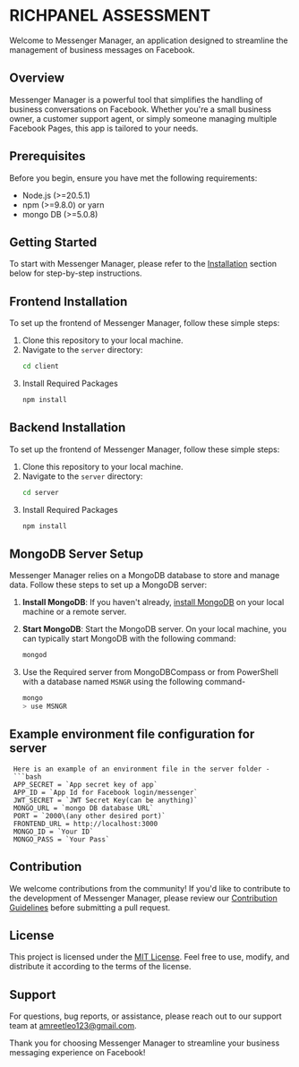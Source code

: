 # RICHPANEL ASSESSMENT

Welcome to Messenger Manager, an application designed to streamline the management of business messages on Facebook.

## Overview

Messenger Manager is a powerful tool that simplifies the handling of business conversations on Facebook. Whether you're a small business owner, a customer support agent, or simply someone managing multiple Facebook Pages, this app is tailored to your needs.

## Prerequisites

Before you begin, ensure you have met the following requirements:
- Node.js (>=20.5.1)
- npm (>=9.8.0) or yarn
- mongo DB (>=5.0.8)

## Getting Started

To start with Messenger Manager, please refer to the [Installation](#installation) section below for step-by-step instructions.

## Frontend Installation

To set up the frontend of Messenger Manager, follow these simple steps:
1. Clone this repository to your local machine.
2. Navigate to the `server` directory:
     ```bash
     cd client
 3. Install Required Packages
    ```bash
    npm install
    
## Backend Installation

To set up the frontend of Messenger Manager, follow these simple steps:
1. Clone this repository to your local machine.
2. Navigate to the `server` directory:
     ```bash
     cd server
 3. Install Required Packages
    ```bash
    npm install

## MongoDB Server Setup

Messenger Manager relies on a MongoDB database to store and manage data. Follow these steps to set up a MongoDB server:

1. **Install MongoDB**: If you haven't already, [install MongoDB](https://docs.mongodb.com/manual/installation/) on your local machine or a remote server.

2. **Start MongoDB**: Start the MongoDB server. On your local machine, you can typically start MongoDB with the following command:

   ```bash
   mongod
3. Use the Required server from MongoDBCompass or from PowerShell with a database named `MSNGR` using the following command-
   ```bash
   mongo
   > use MSNGR

## Example environment file configuration for server
     Here is an example of an environment file in the server folder - 
     ```bash
     APP_SECRET = `App secret key of app`
     APP_ID = `App Id for Facebook login/messenger`
     JWT_SECRET = `JWT Secret Key(can be anything)`
     MONGO_URL = `mongo DB database URL`
     PORT = `2000\(any other desired port)`
     FRONTEND_URL = http://localhost:3000
     MONGO_ID = `Your ID`
     MONGO_PASS = `Your Pass`
## Contribution

We welcome contributions from the community! If you'd like to contribute to the development of Messenger Manager, please review our [Contribution Guidelines](CONTRIBUTING.md) before submitting a pull request.

## License

This project is licensed under the [MIT License](LICENSE.md). Feel free to use, modify, and distribute it according to the terms of the license.

## Support

For questions, bug reports, or assistance, please reach out to our support team at [amreetleo123@gmail.com](mailto:amreetleo123@gmail.com).

Thank you for choosing Messenger Manager to streamline your business messaging experience on Facebook!
